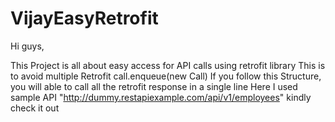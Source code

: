 # VijayEasyRetrofit

Hi guys,

This Project is all about easy access for API calls using retrofit library
This is to avoid multiple Retrofit call.enqueue(new Call)
If you follow this Structure, you will able to call all the retrofit response in a single line 
Here I used sample API "http://dummy.restapiexample.com/api/v1/employees" kindly check it out
